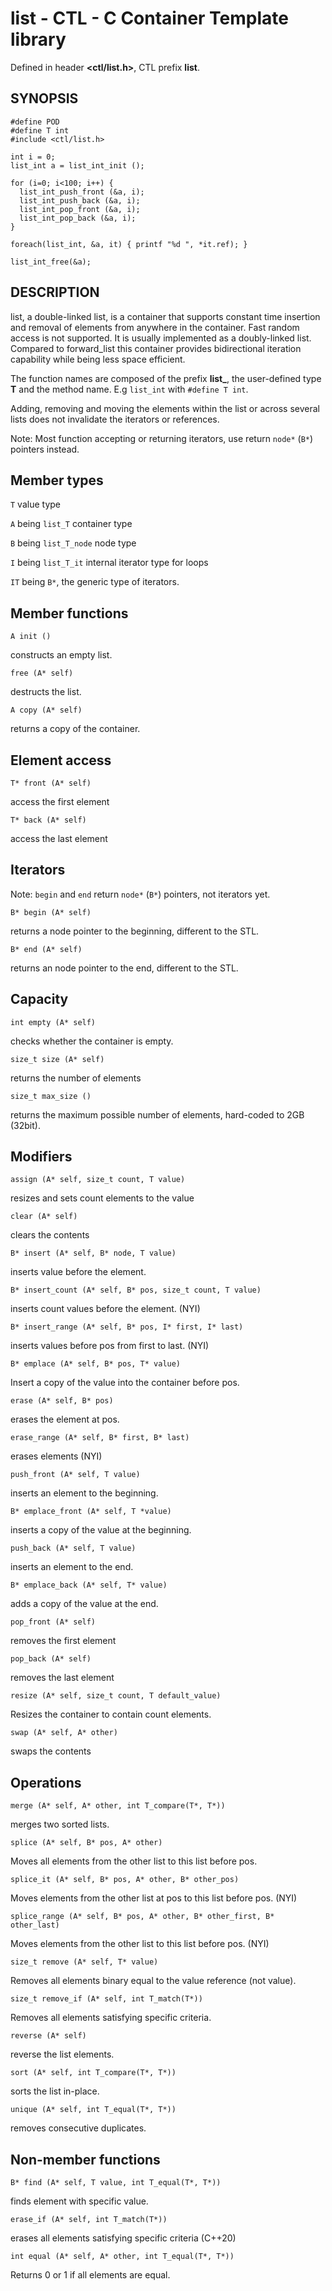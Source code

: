# list - CTL - C Container Template library

Defined in header **<ctl/list.h>**, CTL prefix **list**.

## SYNOPSIS

    #define POD
    #define T int
    #include <ctl/list.h>

    int i = 0;
    list_int a = list_int_init ();

    for (i=0; i<100; i++) {
      list_int_push_front (&a, i);
      list_int_push_back (&a, i);
      list_int_pop_front (&a, i);
      list_int_pop_back (&a, i);
    }

    foreach(list_int, &a, it) { printf "%d ", *it.ref); }

    list_int_free(&a);

## DESCRIPTION

list, a double-linked list, is a container that supports constant time insertion
and removal of elements from anywhere in the container. Fast random access is
not supported. It is usually implemented as a doubly-linked list. Compared to
forward_list this container provides bidirectional iteration capability
while being less space efficient.

The function names are composed of the prefix **list_**, the user-defined type
**T** and the method name. E.g `list_int` with `#define T int`.

Adding, removing and moving the elements within the list or across several lists
does not invalidate the iterators or references.

Note:
Most function accepting or returning iterators, use return `node*` (`B*`)
pointers instead.

## Member types

`T`                     value type

`A` being `list_T`       container type

`B` being `list_T_node`  node type

`I` being `list_T_it`    internal iterator type for loops

`IT` being `B*`, the generic type of iterators.

## Member functions

    A init ()

constructs an empty list.

    free (A* self)

destructs the list.

    A copy (A* self)

returns a copy of the container.

## Element access

    T* front (A* self)

access the first element

    T* back (A* self)

access the last element

## Iterators

Note: `begin` and `end` return `node*` (`B*`) pointers, not iterators yet.

    B* begin (A* self)

returns a node pointer to the beginning, different to the STL.

    B* end (A* self)

returns an node pointer to the end, different to the STL.

## Capacity

    int empty (A* self)

checks whether the container is empty.

    size_t size (A* self)

returns the number of elements

    size_t max_size ()

returns the maximum possible number of elements, hard-coded to 2GB (32bit).

## Modifiers

    assign (A* self, size_t count, T value)

resizes and sets count elements to the value

    clear (A* self)

clears the contents

    B* insert (A* self, B* node, T value)

inserts value before the element.

    B* insert_count (A* self, B* pos, size_t count, T value)

inserts count values before the element. (NYI)

    B* insert_range (A* self, B* pos, I* first, I* last)

inserts values before pos from first to last. (NYI)

    B* emplace (A* self, B* pos, T* value)

Insert a copy of the value into the container before pos.

    erase (A* self, B* pos)

erases the element at pos.

    erase_range (A* self, B* first, B* last)

erases elements (NYI)

    push_front (A* self, T value)

inserts an element to the beginning.

    B* emplace_front (A* self, T *value)

inserts a copy of the value at the beginning.

    push_back (A* self, T value)

inserts an element to the end.

    B* emplace_back (A* self, T* value)

adds a copy of the value at the end.

    pop_front (A* self)

removes the first element

    pop_back (A* self)

removes the last element

    resize (A* self, size_t count, T default_value)

Resizes the container to contain count elements.

    swap (A* self, A* other)

swaps the contents

## Operations

    merge (A* self, A* other, int T_compare(T*, T*))

merges two sorted lists.

    splice (A* self, B* pos, A* other)

Moves all elements from the other list to this list before pos.

    splice_it (A* self, B* pos, A* other, B* other_pos)

Moves elements from the other list at pos to this list before pos. (NYI)

    splice_range (A* self, B* pos, A* other, B* other_first, B* other_last)

Moves elements from the other list to this list before pos. (NYI)

    size_t remove (A* self, T* value)

Removes all elements binary equal to the value reference (not value).

    size_t remove_if (A* self, int T_match(T*))

Removes all elements satisfying specific criteria.

    reverse (A* self)

reverse the list elements.

    sort (A* self, int T_compare(T*, T*))

sorts the list in-place.

    unique (A* self, int T_equal(T*, T*))

removes consecutive duplicates.

## Non-member functions

    B* find (A* self, T value, int T_equal(T*, T*))

finds element with specific value.

    erase_if (A* self, int T_match(T*))

erases all elements satisfying specific criteria (C++20)

    int equal (A* self, A* other, int T_equal(T*, T*))

Returns 0 or 1 if all elements are equal.
